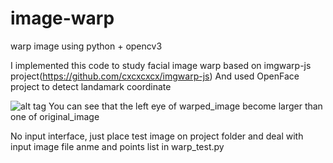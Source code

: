 # image-warp
warp image using python + opencv3

I implemented this code to study facial image warp based on imgwarp-js project(https://github.com/cxcxcxcx/imgwarp-js)
And used OpenFace project to detect landamark coordinate

![alt tag](https://github.com/kimsup10/image-warp/blob/master/result.jpg?raw=true)
You can see that the left eye of warped_image become larger than one of original_image

No input interface, just place test image on project folder and deal with input image file anme and points list in warp_test.py
